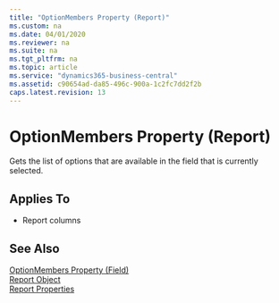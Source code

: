 ```yaml
---
title: "OptionMembers Property (Report)"
ms.custom: na
ms.date: 04/01/2020
ms.reviewer: na
ms.suite: na
ms.tgt_pltfrm: na
ms.topic: article
ms.service: "dynamics365-business-central"
ms.assetid: c90654ad-da85-496c-900a-1c2fc7dd2f2b
caps.latest.revision: 13
---
```


 
<!--
This property seemed new to Niels, he can only guess about how this property works. He suggested talking to Esben from our team.
-->
# OptionMembers Property (Report)
Gets the list of options that are available in the field that is currently selected.
  
## Applies To  
  
-   Report columns  


## See Also  
[OptionMembers Property (Field)](devenv-optionmembers-field-property.md)   
[Report Object](../devenv-report-object.md)   
[Report Properties](devenv-report-properties.md) 